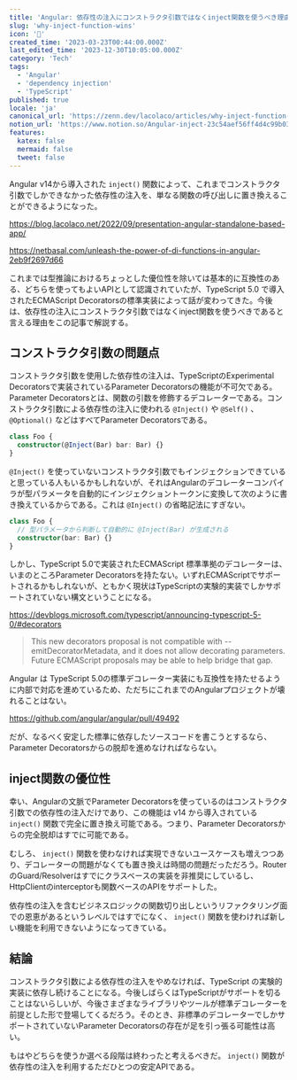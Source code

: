 ```yaml
---
title: 'Angular: 依存性の注入にコンストラクタ引数ではなくinject関数を使うべき理由'
slug: 'why-inject-function-wins'
icon: '📝'
created_time: '2023-03-23T00:44:00.000Z'
last_edited_time: '2023-12-30T10:05:00.000Z'
category: 'Tech'
tags:
  - 'Angular'
  - 'dependency injection'
  - 'TypeScript'
published: true
locale: 'ja'
canonical_url: 'https://zenn.dev/lacolaco/articles/why-inject-function-wins'
notion_url: 'https://www.notion.so/Angular-inject-23c54aef56ff4d4c99b035e052b80056'
features:
  katex: false
  mermaid: false
  tweet: false
---
```


Angular v14から導入された `inject()` 関数によって、これまでコンストラクタ引数でしかできなかった依存性の注入を、単なる関数の呼び出しに置き換えることができるようになった。

https://blog.lacolaco.net/2022/09/presentation-angular-standalone-based-app/

https://netbasal.com/unleash-the-power-of-di-functions-in-angular-2eb9f2697d66

これまでは型推論におけるちょっとした優位性を除いては基本的に互換性のある、どちらを使ってもよいAPIとして認識されていたが、TypeScript 5.0 で導入されたECMAScript Decoratorsの標準実装によって話が変わってきた。今後は、依存性の注入にコンストラクタ引数ではなくinject関数を使うべきであると言える理由をこの記事で解説する。

## コンストラクタ引数の問題点

コンストラクタ引数を使用した依存性の注入は、TypeScriptのExperimental Decoratorsで実装されているParameter Decoratorsの機能が不可欠である。Parameter Decoratorsとは、関数の引数を修飾するデコレーターである。コンストラクタ引数による依存性の注入に使われる `@Inject()` や `@Self()` 、 `@Optional()` などはすべてParameter Decoratorsである。

```ts
class Foo {
  constructor(@Inject(Bar) bar: Bar) {}
}
```

`@Inject()` を使っていないコンストラクタ引数でもインジェクションできていると思っている人もいるかもしれないが、それはAngularのデコレーターコンパイラが型パラメータを自動的にインジェクショントークンに変換して次のように書き換えているからである。これは `@Inject()` の省略記法にすぎない。

```ts
class Foo {
  // 型パラメータから判断して自動的に @Inject(Bar) が生成される
  constructor(bar: Bar) {}
}
```

しかし、TypeScript 5.0で実装されたECMAScript 標準準拠のデコレーターは、いまのところParameter Decoratorsを持たない。いずれECMAScriptでサポートされるかもしれないが、ともかく現状はTypeScriptの実験的実装でしかサポートされていない構文ということになる。

https://devblogs.microsoft.com/typescript/announcing-typescript-5-0/#decorators

> This new decorators proposal is not compatible with --emitDecoratorMetadata, and it does not allow decorating parameters. Future ECMAScript proposals may be able to help bridge that gap.

Angular は TypeScript 5.0の標準デコレーター実装にも互換性を持たせるように内部で対応を進めているため、ただちにこれまでのAngularプロジェクトが壊れることはない。

https://github.com/angular/angular/pull/49492

だが、なるべく安定した標準に依存したソースコードを書こうとするなら、Parameter Decoratorsからの脱却を進めなければならない。

## inject関数の優位性

幸い、Angularの文脈でParameter Decoratorsを使っているのはコンストラクタ引数での依存性の注入だけであり、この機能は v14 から導入されている `inject()` 関数で完全に置き換え可能である。つまり、Parameter Decoratorsからの完全脱却はすでに可能である。

むしろ、 `inject()` 関数を使わなければ実現できないユースケースも増えつつあり、デコレーターの問題がなくても置き換えは時間の問題だっただろう。RouterのGuard/Resolverはすでにクラスベースの実装を非推奨にしているし、HttpClientのinterceptorも関数ベースのAPIをサポートした。

依存性の注入を含むビジネスロジックの関数切り出しというリファクタリング面での恩恵があるというレベルではすでになく、 `inject()` 関数を使わければ新しい機能を利用できないようになってきている。

## 結論

コンストラクタ引数による依存性の注入をやめなければ、TypeScript の実験的実装に依存し続けることになる。今後しばらくはTypeScriptがサポートを切ることはないらしいが、今後さまざまなライブラリやツールが標準デコレーターを前提とした形で登場してくるだろう。そのとき、非標準のデコレーターでしかサポートされていないParameter Decoratorsの存在が足を引っ張る可能性は高い。

もはやどちらを使うか選べる段階は終わったと考えるべきだ。 `inject()` 関数が依存性の注入を利用するただひとつの安定APIである。
